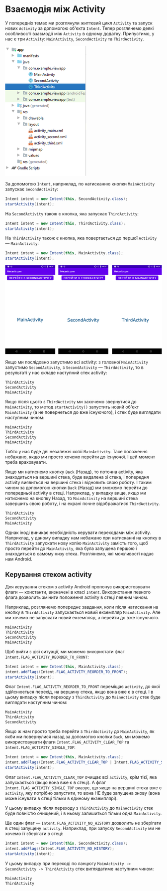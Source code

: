 # Взаємодія між Activity

У попередніх темах ми розглянули життєвий цикл `Activity` та запуск нових `Activity` за допомогою об'єкта `Intent`. Тепер розглянемо деякі особливості взаємодії між `Activity` в одному додатку. Припустимо, у нас є три `Activity`: `MainActivity`, `SecondActivity` та `ThirdActivity`.

![](/images/android/2-lesson/23-interaction/1.png)

За допомогою `Intent`, наприклад, по натисканню кнопки `MainActivity` запускає `SecondActivity`:

```java
Intent intent = new Intent(this, SecondActivity.class);
startActivity(intent);
```

На `SecondActivity` також є кнопка, яка запускає `ThirdActivity`:

```java
Intent intent = new Intent(this, ThirdActivity.class);
startActivity(intent);
```

На `ThirdActivity` також є кнопка, яка повертається до першої `Activity` — `MainActivity`:

```java
Intent intent = new Intent(this, MainActivity.class);
startActivity(intent);
```
![](/images/android/2-lesson/23-interaction/2.png)

Якщо ми послідовно запустимо всі activity: з головної `MainActivity` запустимо `SecondActivity`, з `SecondActivity` — `ThirdActivity`, то в результаті у нас складе наступний стек activity:

```text
ThirdActivity
SecondActivity
MainActivity
```

Якщо після цього з `ThirdActivity` ми захочемо звернутися до `MainActivity`, то метод `startActivity()` запустить новий об'єкт `MainActivity` (а не повернеться до вже існуючого), і стек буде виглядати наступним чином:

```text
MainActivity
ThirdActivity
SecondActivity
MainActivity
```

Тобто у нас буде дві незалежні копії `MainActivity`. Таке положення небажано, якщо ми просто хочемо перейти до існуючої. І цей момент треба враховувати.

Якщо ми натиснемо кнопку `Back` (Назад), то поточна activity, яка знаходиться на вершині стека, буде видалена зі стека, і попередня activity виявиться на вершині стека і відновить свою роботу. І таким чином за допомогою кнопки `Back` (Назад) ми зможемо перейти до попередньої activity в стеці. Наприклад, у випадку вище, якщо ми натиснемо на кнопку Назад, то `MainActivity` на вершині стека завершить свою роботу, і на екрані почне відображатися `ThirdActivity`.

```text
ThirdActivity
SecondActivity
MainActivity
```

Однак іноді виникає необхідність керувати переходами між activity. Наприклад, у даному випадку нам небажано при натисканні на кнопку в `ThirdActivity` запускати нову копію `MainActivity` замість того, щоб просто перейти до `MainActivity`, яка була запущена першою і знаходиться в самому низу стека. Розглянемо, які можливості надає нам Android.

## Керування стеком activity

Для керування стеком з activity Android пропонує використовувати флаги — константи, визначені в класі `Intent`. Використання певного флага дозволить змінити положення activity в стеці певним чином.

Наприклад, розглянемо попереднє завдання, коли після натискання на кнопку в `ThirdActivity` запускається новий екземпляр `MainActivity`. Але ми хочемо не запускати новий екземпляр, а перейти до вже існуючого.

```text
MainActivity
ThirdActivity
SecondActivity
MainActivity
```

Щоб вийти з цієї ситуації, ми можемо використати флаг `Intent.FLAG_ACTIVITY_REORDER_TO_FRONT`:

```java
Intent intent = new Intent(this, MainActivity.class);
intent.addFlags(Intent.FLAG_ACTIVITY_REORDER_TO_FRONT);
startActivity(intent);
```

Флаг `Intent.FLAG_ACTIVITY_REORDER_TO_FRONT` переміщає `activity`, до якої здійснюється перехід, на вершину стека, якщо вона вже є в стеці. І в цьому випадку після переходу з `ThirdActivity` до `MainActivity` стек буде виглядати наступним чином:

```text
MainActivity
ThirdActivity
SecondActivity
```

Якщо ж нам просто треба перейти з `ThirdActivity` до `MainActivity`, як якби ми повернулися назад за допомогою кнопки `Back`, ми можемо використовувати флаги `Intent.FLAG_ACTIVITY_CLEAR_TOP` та `Intent.FLAG_ACTIVITY_SINGLE_TOP`:

```java
Intent intent = new Intent(this, MainActivity.class);
intent.addFlags(Intent.FLAG_ACTIVITY_CLEAR_TOP | Intent.FLAG_ACTIVITY_SINGLE_TOP);
startActivity(intent);
```

Флаг `Intent.FLAG_ACTIVITY_CLEAR_TOP` очищає всі `activity`, крім тієї, яка запускається (якщо вона вже є в стеці). А флаг `Intent.FLAG_ACTIVITY_SINGLE_TOP` вказує, що якщо на вершині стека вже є `activity`, яку потрібно запустити, то вона НЕ буде запущена знову (вона може існувати в стеці тільки в єдиному екземплярі).

У цьому випадку після переходу з `ThirdActivity` до `MainActivity` стек буде повністю очищений, і в ньому залишиться тільки одна `MainActivity`.

Ще один флаг — `Intent.FLAG_ACTIVITY_NO_HISTORY` дозволить не зберігати в стеці запущену `activity`. Наприклад, при запуску `SecondActivity` ми не хочемо її зберігати в стеці:

```java
Intent intent = new Intent(this, SecondActivity.class);
intent.addFlags(Intent.FLAG_ACTIVITY_NO_HISTORY);
startActivity(intent);
```

У цьому випадку при переході по ланцюгу `MainActivity -> SecondActivity -> ThirdActivity` стек виглядатиме наступним чином:

```text
MainActivity
ThirdActivity
```
